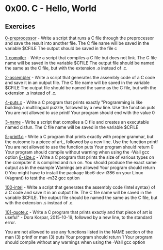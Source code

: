# 0x00. C - Hello, World

## Exercises

[0-preprocessor](./0-preprocessor) - Write a script that runs a C file through the preprocessor and save the result into another file.
The C file name will be saved in the variable $CFILE
The output should be saved in the file c

[1-compiler](./1-compiler) - Write a script that compiles a C file but does not link.
The C file name will be saved in the variable $CFILE
The output file should be named the same as the C file, but with the extension .o instead of .c.

[2-assembler](./2-assembler) - Write a script that generates the assembly code of a C code and save it in an output file.
The C file name will be saved in the variable $CFILE
The output file should be named the same as the C file, but with the extension .s instead of .c.

[4-puts.c](./4-puts.c) - Write a C program that prints exactly "Programming is like building a multilingual puzzle, followed by a new line.
Use the function puts
You are not allowed to use printf
Your program should end with the value 0

[3-name](./3-name) - Write a script that compiles a C file and creates an executable named cisfun.
The C file name will be saved in the variable $CFILE

[5-printf.c](./5-printf.c) - Write a C program that prints exactly with proper grammar, but the outcome is a piece of art,, followed by a new line.
Use the function printf
You are not allowed to use the function puts
Your program should return 0
Your program should compile without warning when using the -Wall gcc option
[6-size.c](./6-size.c) - Write a C program that prints the size of various types on the computer it is compiled and run on.
You should produce the exact same output as in the example
Warnings are allowed
Your program should return 0
You might have to install the package libc6-dev-i386 on your Linux (Vagrant) to test the -m32 gcc option

[100-intel](./100-intel) - Write a script that generates the assembly code (Intel syntax) of a C code and save it in an output file.
The C file name will be saved in the variable $CFILE.
The output file should be named the same as the C file, but with the extension .s instead of .c.

[101-quote.c](./101-quote.c) - Write a C program that prints exactly and that piece of art is useful" - Dora Korpar, 2015-10-19, followed by a new line, to the standard error.

You are not allowed to use any functions listed in the NAME section of the man (3) printf or man (3) puts
Your program should return 1
Your program should compile without any warnings when using the -Wall gcc option
